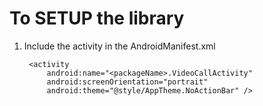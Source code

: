 # To SETUP the library

1) Include the activity in the AndroidManifest.xml

        <activity
            android:name="<packageName>.VideoCallActivity"
            android:screenOrientation="portrait"
            android:theme="@style/AppTheme.NoActionBar" />
